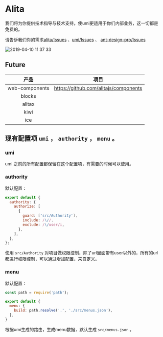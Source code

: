# Alita

我们将为你提供技术指导与技术支持，使umi更适用于你们内部业务，这一切都是免费的。

请告诉我们你的需求[alita/Issues](https://github.com/alitajs/alita/issues) 、[umi/Issues](https://github.com/umijs/umi/issues) 、 [ant-design-pro/Issues](https://github.com/ant-design/ant-design-pro/issues)

![2019-04-10 11 37 33](https://user-images.githubusercontent.com/11746742/55874614-75875880-5bc5-11e9-8890-9d10c7f46ca9.gif)

## Future
|产品|项目|
|  :-:  | :-:  |
|web-components| https://github.com/alitajs/components|
|blocks||
|alitax||
|kiwi||
|ice||

## 现有配置项 `umi` ， `authority` ， `menu` 。

### umi
umi 之前的所有配置都保留在这个配置项，有需要的时候可以使用。

### authority

默认配置：

```js
export default {
  authority: {
    authorize: [
      {
        guard: ['src/Authority'],
        include: /\//,
        exclude: /\/user/i,
      },
    ],
  },
};
```
使用 `src/Authority` 对项目做权限控制，除了url里面带有user以外的，所有的url都进行权限控制，可以通过增加配置，来自定义。

### menu 

默认配置：

```js
const path = require('path');

export default {
  menu: {
    build: path.resolve('.', './src/menus.json'),
  },
}
```
根据umi生成的路由，生成menu数据，默认生成 `src/menus.json` 。




